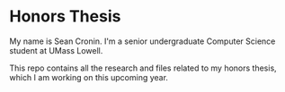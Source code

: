 Honors Thesis
=============

My name is Sean Cronin. I'm a senior undergraduate Computer Science student at
UMass Lowell.

This repo contains all the research and files related to my honors thesis, 
which I am working on this upcoming year.
